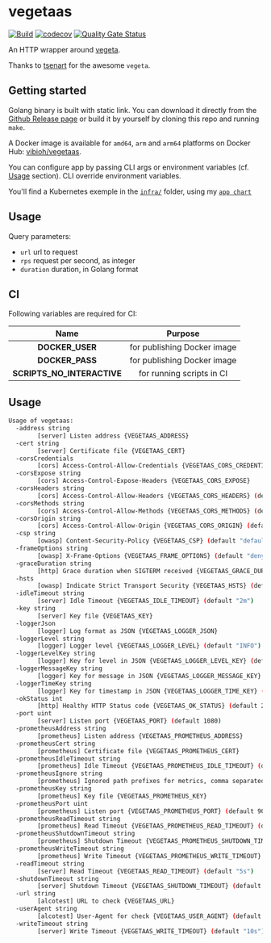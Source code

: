 # vegetaas

[![Build](https://github.com/ViBiOh/vegetaas/workflows/Build/badge.svg)](https://github.com/ViBiOh/vegetaas/actions)
[![codecov](https://codecov.io/gh/ViBiOh/vegetaas/branch/main/graph/badge.svg)](https://codecov.io/gh/ViBiOh/vegetaas)
[![Quality Gate Status](https://sonarcloud.io/api/project_badges/measure?project=ViBiOh_vegetaas&metric=alert_status)](https://sonarcloud.io/dashboard?id=ViBiOh_vegetaas)

An HTTP wrapper around [vegeta](https://github.com/tsenart/vegeta).

Thanks to [tsenart](https://github.com/tsenart) for the awesome `vegeta`.

## Getting started

Golang binary is built with static link. You can download it directly from the [Github Release page](https://github.com/ViBiOh/vegetaas/releases) or build it by yourself by cloning this repo and running `make`.

A Docker image is available for `amd64`, `arm` and `arm64` platforms on Docker Hub: [vibioh/vegetaas](https://hub.docker.com/r/vibioh/vegetaas/tags).

You can configure app by passing CLI args or environment variables (cf. [Usage](#usage) section). CLI override environment variables.

You'll find a Kubernetes exemple in the [`infra/`](infra/) folder, using my [`app chart`](https://github.com/ViBiOh/charts/tree/main/app)

## Usage

Query parameters:

- `url` url to request
- `rps` request per second, as integer
- `duration` duration, in Golang format

## CI

Following variables are required for CI:

|            Name            |           Purpose           |
| :------------------------: | :-------------------------: |
|      **DOCKER_USER**       | for publishing Docker image |
|      **DOCKER_PASS**       | for publishing Docker image |
| **SCRIPTS_NO_INTERACTIVE** |  for running scripts in CI  |

## Usage

```bash
Usage of vegetaas:
  -address string
        [server] Listen address {VEGETAAS_ADDRESS}
  -cert string
        [server] Certificate file {VEGETAAS_CERT}
  -corsCredentials
        [cors] Access-Control-Allow-Credentials {VEGETAAS_CORS_CREDENTIALS}
  -corsExpose string
        [cors] Access-Control-Expose-Headers {VEGETAAS_CORS_EXPOSE}
  -corsHeaders string
        [cors] Access-Control-Allow-Headers {VEGETAAS_CORS_HEADERS} (default "Content-Type")
  -corsMethods string
        [cors] Access-Control-Allow-Methods {VEGETAAS_CORS_METHODS} (default "GET")
  -corsOrigin string
        [cors] Access-Control-Allow-Origin {VEGETAAS_CORS_ORIGIN} (default "*")
  -csp string
        [owasp] Content-Security-Policy {VEGETAAS_CSP} (default "default-src 'self'; base-uri 'self'")
  -frameOptions string
        [owasp] X-Frame-Options {VEGETAAS_FRAME_OPTIONS} (default "deny")
  -graceDuration string
        [http] Grace duration when SIGTERM received {VEGETAAS_GRACE_DURATION} (default "30s")
  -hsts
        [owasp] Indicate Strict Transport Security {VEGETAAS_HSTS} (default true)
  -idleTimeout string
        [server] Idle Timeout {VEGETAAS_IDLE_TIMEOUT} (default "2m")
  -key string
        [server] Key file {VEGETAAS_KEY}
  -loggerJson
        [logger] Log format as JSON {VEGETAAS_LOGGER_JSON}
  -loggerLevel string
        [logger] Logger level {VEGETAAS_LOGGER_LEVEL} (default "INFO")
  -loggerLevelKey string
        [logger] Key for level in JSON {VEGETAAS_LOGGER_LEVEL_KEY} (default "level")
  -loggerMessageKey string
        [logger] Key for message in JSON {VEGETAAS_LOGGER_MESSAGE_KEY} (default "message")
  -loggerTimeKey string
        [logger] Key for timestamp in JSON {VEGETAAS_LOGGER_TIME_KEY} (default "time")
  -okStatus int
        [http] Healthy HTTP Status code {VEGETAAS_OK_STATUS} (default 204)
  -port uint
        [server] Listen port {VEGETAAS_PORT} (default 1080)
  -prometheusAddress string
        [prometheus] Listen address {VEGETAAS_PROMETHEUS_ADDRESS}
  -prometheusCert string
        [prometheus] Certificate file {VEGETAAS_PROMETHEUS_CERT}
  -prometheusIdleTimeout string
        [prometheus] Idle Timeout {VEGETAAS_PROMETHEUS_IDLE_TIMEOUT} (default "10s")
  -prometheusIgnore string
        [prometheus] Ignored path prefixes for metrics, comma separated {VEGETAAS_PROMETHEUS_IGNORE}
  -prometheusKey string
        [prometheus] Key file {VEGETAAS_PROMETHEUS_KEY}
  -prometheusPort uint
        [prometheus] Listen port {VEGETAAS_PROMETHEUS_PORT} (default 9090)
  -prometheusReadTimeout string
        [prometheus] Read Timeout {VEGETAAS_PROMETHEUS_READ_TIMEOUT} (default "5s")
  -prometheusShutdownTimeout string
        [prometheus] Shutdown Timeout {VEGETAAS_PROMETHEUS_SHUTDOWN_TIMEOUT} (default "5s")
  -prometheusWriteTimeout string
        [prometheus] Write Timeout {VEGETAAS_PROMETHEUS_WRITE_TIMEOUT} (default "10s")
  -readTimeout string
        [server] Read Timeout {VEGETAAS_READ_TIMEOUT} (default "5s")
  -shutdownTimeout string
        [server] Shutdown Timeout {VEGETAAS_SHUTDOWN_TIMEOUT} (default "10s")
  -url string
        [alcotest] URL to check {VEGETAAS_URL}
  -userAgent string
        [alcotest] User-Agent for check {VEGETAAS_USER_AGENT} (default "Alcotest")
  -writeTimeout string
        [server] Write Timeout {VEGETAAS_WRITE_TIMEOUT} (default "10s")
```

